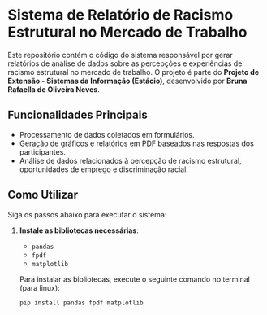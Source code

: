 # Sistema de Relatório de Racismo Estrutural no Mercado de Trabalho

Este repositório contém o código do sistema responsável por gerar relatórios de análise de dados sobre as percepções e experiências de racismo estrutural no mercado de trabalho. O projeto é parte do **Projeto de Extensão - Sistemas da Informação (Estácio)**, desenvolvido por **Bruna Rafaella de Oliveira Neves**.

## Funcionalidades Principais

- Processamento de dados coletados em formulários.
- Geração de gráficos e relatórios em PDF baseados nas respostas dos participantes.
- Análise de dados relacionados à percepção de racismo estrutural, oportunidades de emprego e discriminação racial.

## Como Utilizar

Siga os passos abaixo para executar o sistema:

1. **Instale as bibliotecas necessárias**:
    - `pandas`
    - `fpdf`
    - `matplotlib`

   Para instalar as bibliotecas, execute o seguinte comando no terminal (para linux):
   ```bash
   pip install pandas fpdf matplotlib
